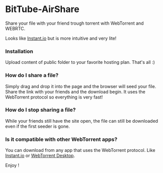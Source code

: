 # BitTube-AirShare

Share your file with your friend trough torrent with WebTorrent and WEBRTC.

Looks like [Instant.io](http://instant.io) but is more intuitive and very lite!

### Installation
Upload content of public folder to your favorite hosting plan.
That's all :)

### How do I share a file?
Simply drag and drop it into the page and the browser will seed your file. Share the link with your friends and the download begin.
It uses the WebTorrent protocol so everything is very fast!

### How do I stop sharing a file?
While your friends still have the site open, the file can still be downloaded even if the first seeder is gone.

### Is it compatible with other WebTorrent apps?
You can download from any app that uses the WebTorrent protocol. Like [Instant.io](http://instant.io) or [WebTorrent Desktop](https://webtorrent.io/desktop).

Enjoy !
